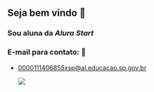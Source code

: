 ## **Seja bem vindo** 🍻

### Sou aluna da _Alura Start_

### E-mail para contato: 📧

- 0000111406855xsp@al.educacao.sp.gov.br

  ![](https://media.tenor.com/zqm6WMNOXm0AAAAM/peachcute-peachhappy.gif)


<!--
**KauffmanEvellyn/KauffmanEvellyn** is a ✨ _special_ ✨ repository because its `README.md` (this file) appears on your GitHub profile.

Here are some ideas to get you started:

- 🔭 I’m currently working on ...
- 🌱 I’m currently learning ...
- 👯 I’m looking to collaborate on ...
- 🤔 I’m looking for help with ...
- 💬 Ask me about ...
- 📫 How to reach me: ...
- 😄 Pronouns: ...
- ⚡ Fun fact: ...
-->
